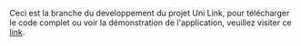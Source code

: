 Ceci est la branche du developpement du projet Uni Link, pour télécharger le code complet ou voir la démonstration de l'application, veuillez visiter ce <a href="https://github.com/Bugorf/Uni_Link" title="link">link</a>.
